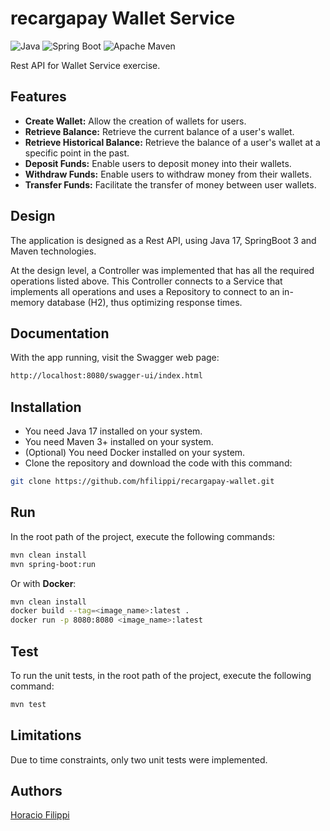 # recargapay Wallet Service
![Java](https://img.shields.io/badge/java-%23ED8B00.svg?logo=java&logoColor=white)
![Spring Boot](https://img.shields.io/badge/Spring%20Boot-6DB33F?logo=springboot&logoColor=fff)
![Apache Maven](https://img.shields.io/badge/Apache%20Maven-C71A36?logo=Apache%20Maven&logoColor=white)

Rest API for Wallet Service exercise.

## Features
- **Create Wallet:** Allow the creation of wallets for users.
- **Retrieve Balance:** Retrieve the current balance of a user's wallet.
- **Retrieve Historical Balance:** Retrieve the balance of a user's wallet at a specific point in the past.
- **Deposit Funds:** Enable users to deposit money into their wallets.
- **Withdraw Funds:** Enable users to withdraw money from their wallets.
- **Transfer Funds:** Facilitate the transfer of money between user wallets.

## Design
The application is designed as a Rest API, using Java 17, SpringBoot 3 and Maven technologies.

At the design level, a Controller was implemented that has all the required operations listed above. This Controller connects to a Service that implements all operations and uses a Repository to connect to an in-memory database (H2), thus optimizing response times.

## Documentation
With the app running, visit the Swagger web page:

```sh
http://localhost:8080/swagger-ui/index.html
```

## Installation
- You need Java 17 installed on your system.
- You need Maven 3+ installed on your system.
- (Optional) You need Docker installed on your system.
- Clone the repository and download the code with this command:

```sh
git clone https://github.com/hfilippi/recargapay-wallet.git
```

## Run
In the root path of the project, execute the following commands:

```sh
mvn clean install
mvn spring-boot:run
```

Or with **Docker**:

```sh
mvn clean install
docker build --tag=<image_name>:latest .
docker run -p 8080:8080 <image_name>:latest
```

## Test
To run the unit tests, in the root path of the project, execute the following command:

```sh
mvn test
```

## Limitations
Due to time constraints, only two unit tests were implemented.

## Authors
[Horacio Filippi](mailto:hfilippi@gmail.com)
